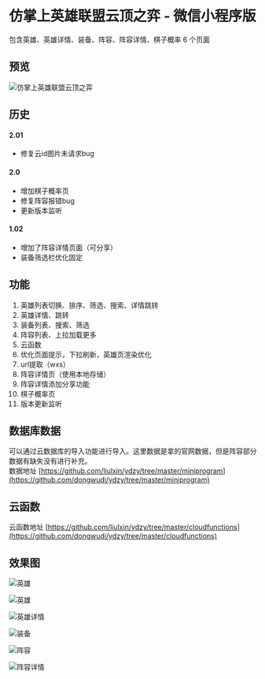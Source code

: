 # 仿掌上英雄联盟云顶之弈 - 微信小程序版

包含英雄、英雄详情、装备、阵容、阵容详情、棋子概率 6 个页面

## 预览
![仿掌上英雄联盟云顶之弈](https://upload-images.jianshu.io/upload_images/9279065-e296f0f617727d00.png?imageMogr2/auto-orient/strip%7CimageView2/2/w/1240)

## 历史

#### 2.01
- 修复云id图片未请求bug

#### 2.0
- 增加棋子概率页
- 修复阵容报错bug
- 更新版本监听

#### 1.02
- 增加了阵容详情页面（可分享）
- 装备筛选栏优化固定

## 功能
1. 英雄列表切换、排序、筛选、搜索、详情跳转
2. 英雄详情、跳转
3. 装备列表、搜索、筛选
4. 阵容列表、上拉加载更多
5. 云函数
6. 优化页面提示，下拉刷新，英雄页渲染优化
7. url提取（wxs）
8. 阵容详情页（使用本地存储）
9. 阵容详情添加分享功能
10. 棋子概率页
11. 版本更新监听

## 数据库数据
可以通过云数据库的导入功能进行导入。这里数据是拿的官网数据，但是阵容部分数据有缺失没有进行补充。  
数据地址 [https://github.com/liulxin/ydzy/tree/master/miniprogram](https://github.com/dongwudi/ydzy/tree/master/miniprogram)


## 云函数
云函数地址 [https://github.com/liulxin/ydzy/tree/master/cloudfunctions](https://github.com/dongwudi/ydzy/tree/master/cloudfunctions)

## 效果图
![英雄](https://upload-images.jianshu.io/upload_images/9279065-0eeb805886895b83.png?imageMogr2/auto-orient/strip%7CimageView2/2/w/1240)

![英雄](https://upload-images.jianshu.io/upload_images/9279065-a90257966cefcaf7.png?imageMogr2/auto-orient/strip%7CimageView2/2/w/1240)

![英雄详情](https://upload-images.jianshu.io/upload_images/9279065-aa16ae983e817d0c.png?imageMogr2/auto-orient/strip%7CimageView2/2/w/1240)

![装备](https://upload-images.jianshu.io/upload_images/9279065-1215480fca7d0a37.png?imageMogr2/auto-orient/strip%7CimageView2/2/w/1240)

![阵容](https://upload-images.jianshu.io/upload_images/9279065-892fd79392838e8e.png?imageMogr2/auto-orient/strip%7CimageView2/2/w/1240)

![阵容详情](https://upload-images.jianshu.io/upload_images/9279065-e91bf83787b97ec8.png?imageMogr2/auto-orient/strip%7CimageView2/2/w/1240)
